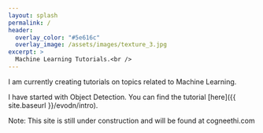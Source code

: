 ```yaml
---
layout: splash
permalink: /
header:
  overlay_color: "#5e616c"
  overlay_image: /assets/images/texture_3.jpg
excerpt: >
  Machine Learning Tutorials.<br />
---
```


I am currently creating tutorials on topics related to Machine Learning.

I have started with Object Detection. You can find the tutorial [here]({{ site.baseurl }}/evodn/intro).

Note: This site is still under construction and will be found at cogneethi.com
